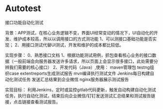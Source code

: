 # Autotest
接口功能自动化测试

背景：APP测试，在核心业务逻辑不变，界面UI经常变动的情况下，UI自动化的开发、维护成本较高，所以以调用接口的方式测功能
  1、可以测接口基础功能是否实现；
  2、用接口测试代替UI测试，开发和维护的成本都比较低。
 
 实现步骤：
  0、熟悉接口文档
  1、根据功能测试用例，抓包查看核心业务的接口数据（一般前端会向服务器发送许多请求，所以页面上会显示很多接口，此处需要分辨我们需要的核心接口）
  2、开发代码（Java）,使用：
    maven管理包
    testng组织case
    extentreports生成测试报告
    mvn编译执行测试文件
    Jenkins每日构建自动化测试任务
    发送汇总结果到企业微信
    nginx服务器展示测试报告
   
  实现目标：
    利用Jenkins，定时或监控gitlab代码更新，触发自动构建自动化测试任务，执行自动化测试，结束后向企业微信/钉钉发送测试汇总结果和测试报告链接，点击链接查看测试报告。
    
    


